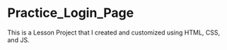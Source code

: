 # Practice_Login_Page
This is a Lesson Project that I created and customized using HTML, CSS, and JS.
